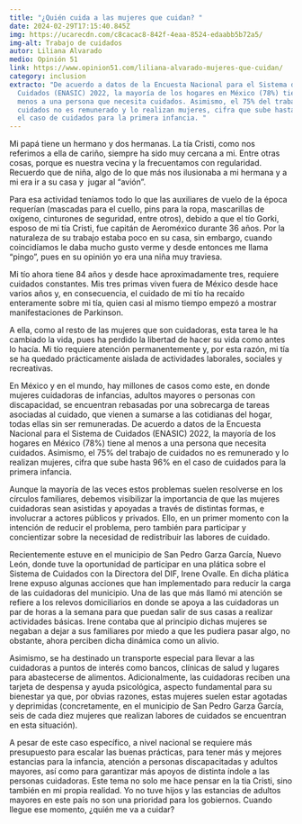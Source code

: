 ```yaml
---
title: "¿Quién cuida a las mujeres que cuidan? "
date: 2024-02-29T17:15:40.845Z
img: https://ucarecdn.com/c8cacac8-842f-4eaa-8524-edaabb5b72a5/
img-alt: Trabajo de cuidados
autor: Liliana Alvarado
medio: Opinión 51
link: https://www.opinion51.com/liliana-alvarado-mujeres-que-cuidan/
category: inclusion
extracto: "De acuerdo a datos de la Encuesta Nacional para el Sistema de
  Cuidados (ENASIC) 2022, la mayoría de los hogares en México (78%) tiene al
  menos a una persona que necesita cuidados. Asimismo, el 75% del trabajo de
  cuidados no es remunerado y lo realizan mujeres, cifra que sube hasta 96% en
  el caso de cuidados para la primera infancia. "
---
```

Mi papá tiene un hermano y dos hermanas. La tía Cristi, como nos referimos a ella de cariño, siempre ha sido muy cercana a mi. Entre otras cosas, porque es nuestra vecina y la frecuentamos con regularidad. Recuerdo que de niña, algo de lo que más nos ilusionaba a mi hermana y a mi era ir a su casa y  jugar al “avión”. 

Para esa actividad teníamos todo lo que las auxiliares de vuelo de la época requerían (mascadas para el cuello, pins para la ropa, mascarillas de oxígeno, cinturones de seguridad, entre otros), debido a que el tío Gorki, esposo de mi tía Cristi, fue capitán de Aeroméxico durante 36 años. Por la naturaleza de su trabajo estaba poco en su casa, sin embargo, cuando coincidíamos le daba mucho gusto verme y desde entonces me llama “pingo”, pues en su opinión yo era una niña muy traviesa. 

Mi tío ahora tiene 84 años y desde hace aproximadamente tres, requiere cuidados constantes. Mis tres primas viven fuera de México desde hace varios años y, en consecuencia, el cuidado de mi tío ha recaído enteramente sobre mi tía, quien casi al mismo tiempo empezó a mostrar manifestaciones de Parkinson.

A ella, como al resto de las mujeres que son cuidadoras, esta tarea le ha cambiado la vida, pues ha perdido la libertad de hacer su vida como antes lo hacía. Mi tío requiere atención permanentemente y, por esta razón, mi tía se ha quedado prácticamente aislada de actividades laborales, sociales y recreativas.

En México y en el mundo, hay millones de casos como este, en donde mujeres cuidadoras de infancias, adultos mayores o personas con discapacidad, se encuentran rebasadas por una sobrecarga de tareas asociadas al cuidado, que vienen a sumarse a las cotidianas del hogar, todas ellas sin ser remuneradas. De acuerdo a datos de la Encuesta Nacional para el Sistema de Cuidados (ENASIC) 2022, la mayoría de los hogares en México (78%) tiene al menos a una persona que necesita cuidados. Asimismo, el 75% del trabajo de cuidados no es remunerado y lo realizan mujeres, cifra que sube hasta 96% en el caso de cuidados para la primera infancia. 

Aunque la mayoría de las veces estos problemas suelen resolverse en los círculos familiares, debemos visibilizar la importancia de que las mujeres cuidadoras sean asistidas y apoyadas a través de distintas formas, e involucrar a actores públicos y privados. Ello, en un primer momento con la intención de reducir el problema, pero también para participar y concientizar sobre la necesidad de redistribuir las labores de cuidado. 

Recientemente estuve en el municipio de San Pedro Garza García, Nuevo León, donde tuve la oportunidad de participar en una plática sobre el Sistema de Cuidados con la Directora del DIF, Irene Ovalle. En dicha plática Irene expuso algunas acciones que han implementado para reducir la carga de las cuidadoras del municipio. Una de las que más llamó mi atención se refiere a los relevos domiciliarios en donde se apoya a las cuidadoras un par de horas a la semana para que puedan salir de sus casas a realizar actividades básicas. Irene contaba que al principio dichas mujeres se negaban a dejar a sus familiares por miedo a que les pudiera pasar algo, no obstante, ahora perciben dicha dinámica como un alivio. 

Asimismo, se ha destinado un transporte especial para llevar a las cuidadoras a puntos de interés como bancos, clínicas de salud y lugares para abastecerse de alimentos. Adicionalmente, las cuidadoras reciben una tarjeta de despensa y ayuda psicológica, aspecto fundamental para su bienestar ya que, por obvias razones, estas mujeres suelen estar agotadas y deprimidas (concretamente, en el municipio de San Pedro Garza García, seis de cada diez mujeres que realizan labores de cuidados se encuentran en esta situación).

A pesar de este caso específico, a nivel nacional se requiere más presupuesto para escalar las buenas prácticas, para tener más y mejores estancias para la infancia, atención a personas discapacitadas y adultos mayores, así como para garantizar más apoyos de distinta índole a las personas cuidadoras. Este tema no solo me hace pensar en la tia Cristi, sino también en mi propia realidad. Yo no tuve hijos y las estancias de adultos mayores en este país no son una prioridad para los gobiernos. Cuando llegue ese momento, ¿quién me va a cuidar?